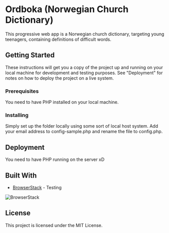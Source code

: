 # Ordboka (Norwegian Church Dictionary)
This progressive web app is a Norwegian church dictionary, targeting young teenagers, containing definitions of difficult words.

## Getting Started
These instructions will get you a copy of the project up and running on your local machine for development and testing purposes. See "Deployment" for notes on how to deploy the project on a live system.

### Prerequisites
You need to have PHP installed on your local machine.

### Installing
Simply set up the folder locally using some sort of local host system. Add your email address to config-sample.php and rename the file to config.php.

## Deployment
You need to have PHP running on the server xD

## Built With
* [BrowserStack](https://www.browserstack.com/) - Testing

![BrowserStack](https://joinmyblog.com/browserstack.png)

## License
This project is licensed under the MIT License.
